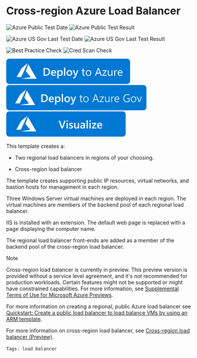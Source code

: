 # Cross-region Azure Load Balancer

![Azure Public Test Date](https://azurequickstartsservice.blob.core.windows.net/badges/101-load-balancer-cross-region/PublicLastTestDate.svg)
![Azure Public Test Result](https://azurequickstartsservice.blob.core.windows.net/badges/101-load-balancer-cross-region/PublicDeployment.svg)

![Azure US Gov Last Test Date](https://azurequickstartsservice.blob.core.windows.net/badges/101-load-balancer-cross-region/FairfaxLastTestDate.svg)
![Azure US Gov Last Test Result](https://azurequickstartsservice.blob.core.windows.net/badges/101-load-balancer-cross-region/FairfaxDeployment.svg)

![Best Practice Check](https://azurequickstartsservice.blob.core.windows.net/badges/101-load-balancer-cross-region/BestPracticeResult.svg)
![Cred Scan Check](https://azurequickstartsservice.blob.core.windows.net/badges/101-load-balancer-cross-region/CredScanResult.svg)

[![Deploy To Azure](https://raw.githubusercontent.com/Azure/azure-quickstart-templates/master/1-CONTRIBUTION-GUIDE/images/deploytoazure.svg?sanitize=true)](https://portal.azure.com/#create/Microsoft.Template/uri/https%3A%2F%2Fraw.githubusercontent.com%2FAzure%2Fazure-quickstart-templates%2Fmaster%2F1-CONTRIBUTION-GUIDE%2Fazuredeploy.json)
[![Deploy To Azure US Gov](https://raw.githubusercontent.com/Azure/azure-quickstart-templates/master/1-CONTRIBUTION-GUIDE/images/deploytoazuregov.svg?sanitize=true)](https://portal.azure.us/#create/Microsoft.Template/uri/https%3A%2F%2Fraw.githubusercontent.com%2FAzure%2Fazure-quickstart-templates%2Fmaster%2F1-CONTRIBUTION-GUIDE%2Fazuredeploy.json)
[![Visualize](https://raw.githubusercontent.com/Azure/azure-quickstart-templates/master/1-CONTRIBUTION-GUIDE/images/visualizebutton.svg?sanitize=true)](http://armviz.io/#/?load=https%3A%2F%2Fraw.githubusercontent.com%2FAzure%2Fazure-quickstart-templates%2Fmaster%2F1-CONTRIBUTION-GUIDE%2Fazuredeploy.json)

This template creates a:

* Two regional load balancers in regions of your choosing.

* Cross-region load balancer

The template creates supporting public IP resources, virtual networks, and bastion hosts for management in each region.

Three Windows Server virtual machines are deployed in each region. The virtual machines are members of the backend pool of each regional load balancer.

IIS is installed with an extension. The default web page is replaced with a page displaying the computer name.

The regional load balancer front-ends are added as a member of the backend pool of the cross-region load balancer.

> [!NOTE]
> Cross-region load balancer is currently in preview.
> This preview version is provided without a service level agreement, and it's not recommended for production workloads. Certain features might not be supported or might have constrained capabilities. 
> For more information, see [Supplemental Terms of Use for Microsoft Azure Previews](https://azure.microsoft.com/support/legal/preview-supplemental-terms/).

For more information on creating a regional, public Azure load balancer see [Quickstart: Create a public load balancer to load balance VMs by using an ARM template](https://docs.microsoft.com/azure/load-balancer/quickstart-load-balancer-standard-public-template).

For more information on cross-region load balancer, see [Cross-region load balancer (Preview)](https://docs.microsoft.com/azure/load-balancer/cross-region-overview).

`Tags: load balancer`

